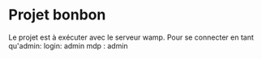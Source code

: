 # Projet bonbon
Le projet est à exécuter avec le serveur wamp.
Pour se connecter en tant qu'admin: login: admin mdp : admin 


